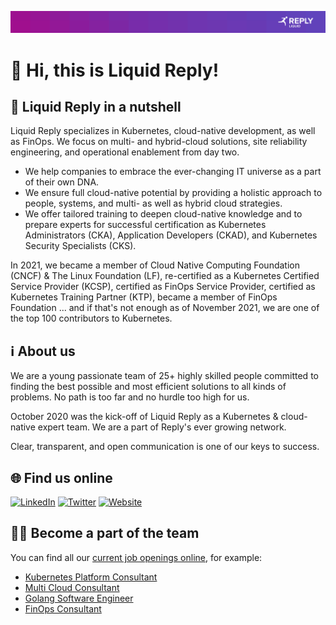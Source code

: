 ![Liquid Reply Logo](https://raw.githubusercontent.com/Liquid-Reply/.github/main/profile/banner.jpg)
# :wave: Hi, this is Liquid Reply!

## :coconut: Liquid Reply in a nutshell

Liquid Reply specializes in Kubernetes, cloud-native development, as well as FinOps. We focus on multi- and hybrid-cloud solutions, site reliability engineering, and operational enablement from day two.

- We help companies to embrace the ever-changing IT universe as a part of their own DNA.
- We ensure full cloud-native potential by providing a holistic approach to people, systems, and multi- as well as hybrid cloud strategies.
- We offer tailored training to deepen cloud-native knowledge and to prepare experts for successful certification as Kubernetes Administrators (CKA), Application Developers (CKAD), and Kubernetes Security Specialists (CKS).

In 2021, we became a member of Cloud Native Computing Foundation (CNCF) & The Linux Foundation (LF), re-certified as a Kubernetes Certified Service Provider (KCSP), certified as FinOps Service Provider, certified as Kubernetes Training Partner (KTP), became a member of FinOps Foundation ... and if that's not enough as of November 2021, we are one of the top 100 contributors to Kubernetes.

## :information_source: About us

We are a young passionate team of 25+ highly skilled people committed to finding the best possible and most efficient solutions to all kinds of problems. No path is too far and no hurdle too high for us.

October 2020 was the kick-off of Liquid Reply as a Kubernetes & cloud-native expert team. We are a part of Reply's ever growing network.

Clear, transparent, and open communication is one of our keys to success.

## :globe_with_meridians: Find us online

[![LinkedIn](https://img.shields.io/badge/linkedin-%230077B5.svg?style=for-the-badge&logo=linkedin&logoColor=white)](https://www.linkedin.com/company/liquid-reply)
[![Twitter](https://img.shields.io/badge/Twitter-%231DA1F2.svg?style=for-the-badge&logo=Twitter&logoColor=white)](https://twitter.com/LiquidReply)
[![Website](https://img.shields.io/badge/Website-%2326A570.svg?style=for-the-badge&logo=readthedocs&logoColor=white)](https://liquidreply.net/)

## :technologist: Become a part of the team

You can find all our [current job openings online](https://liquidreply.bamboohr.com/jobs/), for example:

- [Kubernetes Platform Consultant](https://liquidreply.bamboohr.com/jobs/view.php?id=25)
- [Multi Cloud Consultant](https://liquidreply.bamboohr.com/jobs/view.php?id=27)
- [Golang Software Engineer](https://liquidreply.bamboohr.com/jobs/view.php?id=29)
- [FinOps Consultant](https://liquidreply.bamboohr.com/jobs/view.php?id=32)
